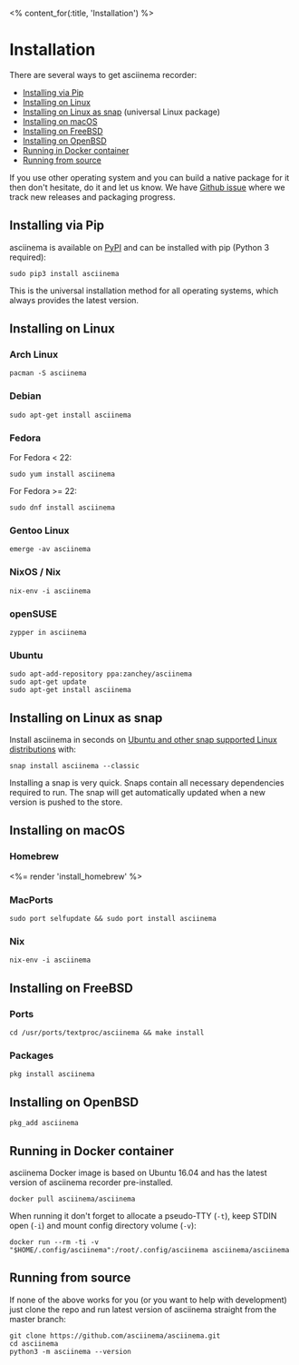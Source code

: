 <% content_for(:title, 'Installation') %>

# Installation

There are several ways to get asciinema recorder:

- [Installing via Pip](#installing-via-pip)
- [Installing on Linux](#installing-on-linux)
- [Installing on Linux as snap](#installing-on-linux-as-snap) (universal Linux package)
- [Installing on macOS](#installing-on-macos)
- [Installing on FreeBSD](#installing-on-freebsd)
- [Installing on OpenBSD](#installing-on-openbsd)
- [Running in Docker container](#running-in-docker-container)
- [Running from source](#running-from-source)

If you use other operating system and you can build a native package for it then
don't hesitate, do it and let us know. We have [Github
issue](https://github.com/asciinema/asciinema/issues/116) where we track new
releases and packaging progress.

## Installing via Pip

asciinema is available on [PyPI](https://pypi.python.org/pypi/asciinema) and can
be installed with pip (Python 3 required):

    sudo pip3 install asciinema

This is the universal installation method for all operating systems, which
always provides the latest version.

## Installing on Linux

### Arch Linux

    pacman -S asciinema

### Debian

    sudo apt-get install asciinema

### Fedora

For Fedora < 22:

    sudo yum install asciinema

For Fedora >= 22:

    sudo dnf install asciinema

### Gentoo Linux

    emerge -av asciinema

### NixOS / Nix

    nix-env -i asciinema

### openSUSE

    zypper in asciinema

### Ubuntu

    sudo apt-add-repository ppa:zanchey/asciinema
    sudo apt-get update
    sudo apt-get install asciinema

## Installing on Linux as snap

Install asciinema in seconds on [Ubuntu and other snap supported Linux distributions](https://snapcraft.io/docs/core/install) with:

    snap install asciinema --classic

Installing a snap is very quick. Snaps contain all necessary dependencies required to run. The snap will get automatically updated when a new version is pushed to the store.

## Installing on macOS

### Homebrew

<%= render 'install_homebrew' %>

### MacPorts

    sudo port selfupdate && sudo port install asciinema

### Nix

    nix-env -i asciinema

## Installing on FreeBSD

### Ports

    cd /usr/ports/textproc/asciinema && make install

### Packages

    pkg install asciinema

## Installing on OpenBSD

    pkg_add asciinema

## Running in Docker container

asciinema Docker image is based on Ubuntu 16.04 and has the latest version of
asciinema recorder pre-installed.

    docker pull asciinema/asciinema

When running it don't forget to allocate a pseudo-TTY (`-t`), keep STDIN open
(`-i`) and mount config directory volume (`-v`):

    docker run --rm -ti -v "$HOME/.config/asciinema":/root/.config/asciinema asciinema/asciinema

## Running from source

If none of the above works for you (or you want to help with development) just
clone the repo and run latest version of asciinema straight from the master
branch:

    git clone https://github.com/asciinema/asciinema.git
    cd asciinema
    python3 -m asciinema --version
